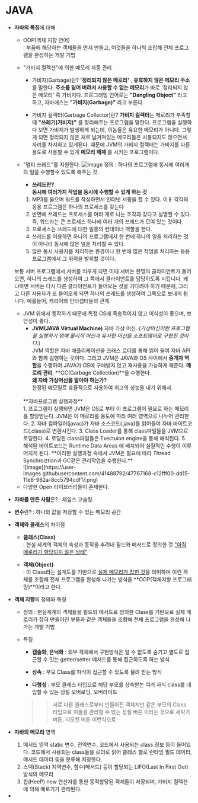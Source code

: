# JAVA

+ **자바의 특징**에 대해
    + OOP(객체 지향 언어)<br>
    : 부품에 해당하는 객체들을 먼저 만들고, 이것들을 하나씩 조립해 전체 프로그램을 완성하는 개발 기법
    + "가비지 컬렉션"에 의한 메모리 자동 관리
        - 가비지(Garbage)란?
        **'정리되지 않은 메로리'** , **유효하지 않은 메모리 주소**를 말한다.
        **주소를 잃어 버려서 사용할 수 없는 메모리**가 바로 '정리되지 않은 메모리' 즉 가비지다.
        프로그래밍 언어로는 **"Dangling Object"** 라고 하고,
        자바에스는 **"가비지(Garbage)"** 라고 부른다.

        - 가비지 컬렉터(Garbage Collector)란?
        **가비지 컬렉터**는 메로리가 부족할 때 **"쓰레기(가비지)"** 를 정리해주는 프로그램을 말한다.
        프로그램을 실행하다 보면 가비지가 발생하게 되는데, 이놈들은 유요한 메모리가 아니다. 그렇게 되면 정리되지 않은 채로 남겨져있는 메모리들은 사용되지도 않으면서 자리를 차지하고 있게된다.
        때문에 JVM의 가비지 컬렉터는 가비지를 다른 용도로 사용할 수 있게 **메모리 해제** 를 시키는 프로그램이다.
    
    + "멀티 쓰레드"를 지원한다.
    ![image](https://user-images.githubusercontent.com/41488792/47766306-63011d00-dd11-11e8-8476-d2b31a1364f4.png)
    정의 : 하나의 프로그램에 동시에 여러개의 일을 수행할수 있도록 해주는 것.
        - **쓰레드란?** <br>
        **동시에 여러가지 작업을 동시에 수행할 수 있게 하는 것**<br>
        1. MP3를 들으며 워드를 작성하면서 인터넷 서핑을 할 수 있다. 이ㅐ 각각의 응용 프로그램은 하나의 프로세스를 갖는다
        2. 반면에 쓰레드는 프로세스를 여러 개로 나눈 조각과 갖다고 설명할 수 있다.
        즉, 워드라는 큰 프로세스 하나에 여러 개의 쓰레드가 모여 있는 것이다.
        3. 프로세스는 쓰레드에 대한 일종의 컨테이너 역할을 한다.
        4. 쓰레드를 이용하면 하나의 프로그램에서 한 번에 하나의 일을 처리하는 것이 아니라 동시에 많은 일을 처리할 수 있다.
        5. 많은 동시 사용자를 처리하는 환경이나 한 번에 많은 작업을 처리하는 응용 프로그램에서 그 위력을 발휘할 것이다.
    
    보통 서버 프로그램에서 서버를 띄우게 되면
    이때 서버는 한명의 클라이언트가 들어오면, 하나의 쓰레드를 생성하여 그 쪽에서 클라이언트를 담당하도록 시킵니다. 왜냐하면 서버는 다시 다른 클라이언트가 들어오는 것을 기다려야 하기 때문에,
    그리고 다른 사용자가 또 들어오게 되면 하나의 쓰레드를 생성하여 그쪽으로 보내게 됩니다.
    예를들어, 캐리어와 인터셉터들의 관계.

    + JVM 위에서 동작하기 때문에 특정 OS에 족송적이지 않고 이식성이 좋으며, 보안성이 좋다.
        - **JVM(JAVA Virtual Machine)** 자바 가상 머신. (*가상머신이란 프로그램을 실행하기 위해 물리적 머신과 유사한 머신을 소프트웨어로 구현한 것이다.*) <br>
        JVM 역할은 자바 애플리케이션을 크래스 로더를 통해 읽어 들여 자바 API와 함께 실행하는 것이다.
        그리고 JVM은 JAVA와 OS 사이에서 **중개자 역할**을 수행하여 JAVA가 OS에 구애받지 않고 재사용을 가능하게 해준다.
        **메로리 관리**, **GC(Garbage Collection)**을 수행한다.
        <br>**왜 자바 가상머신을 알아야 하는가?** <br>
        한정된 메모릴르 효율적으로 사용하여 최고의 성능을 내기 위해서.
        <br>
        **자바프로그램 실행과정**<br>
        1. 프로그램이 실행되면 JVM은 OS로 부터 이 프로그램이 필요로 하는 메모리를 할당받는다.
        JVM은 이 메로리를 용도에 따라 여러 영역으로 나누어 관리한다.
        2. 자바 컴파일러(javac)가 자바 소스코드(.java)를 읽어들여 자바 바이트코드(.class)로 변환시킨다.
        3. Class Loader를 통해 class파일들을 JVM으로 로딩한다.
        4. 로딩된 class파일들은 Exectuion engine을 통해 해석된다.
        5. 해석된 바이트코드는 Runtime Data Areas 에 배치되어 실질적인 수행이 이루어지게 된다.
        **이러한 실행과정 속에서 JVM은 필요에 따라 Thread Synchroiztion과 GC같은 관리작업을 수행한다.**<br>![image](https://user-images.githubusercontent.com/41488792/47767168-c12fff00-dd15-11e8-982a-8cc5794cdf17.png)
    + 다양한 Open 라이브러리들이 존재한다.

+ **자바를 만든 사람**은?
    : 제임스 고슬링

+ **변수**란?
    : 하나의 값을 저장할 수 있는 메모리 공간

+ **객체와 클래스**의 차이점
    + **클래스(Class)**<br>
    : 현실 세계의 객체의 속성과 동작을 추려내 필드와 메서드로 정의한 것
    <u>"아직 메로리가 할당되지 않은 상태"</u>

    + **객체(Object)**<br>
    : 이 Class라는 설계도를 기반으로 <u>실제 메모리가 잡힌 것</u>을 의미하며 이런 객체를 조합해 전체 프로그램을 완성해 나가는 방식을 **OOP(객체지향 프로그래밍)**이라고 한다.

+ **객체 지향**의 정의와 특징
    + 정의 : 현실세계의 객체들을 필드와 메서드로 정의한 Class를 기반으로 실제 메로리가 잡혀 만들어진 부품과 같은 객체들을 조합해 전체 프로그램을 완성해 나가는 개발 기법

    + 특징
        - **캡슐화, 은닉화** : 외부 객체에서 구현방식은 알 수 없도록 숨기고 별도로 접근할 수 잇는 getter/setter 메서드를 통해 접근하도록 하는 방식

        - **상속** : 부모 Class를 자식이 접근할 수 있도록 물려 받는 방식

        - **다형성** : 부모 클래스 타입으로 해당 부모를 상속받는 여러 자식 class를 대입할 수 있는 성질
        오버로딩, 오버라이드
        >> 서로 다른 클래스로부터 만들어진 객체지만 같은 부모의 Class 타입으로 이들을 관리할 수 있는 성질
        버튼 이라는 것으로 세탁기 버튼, 리모컨 버튼 이런식으로

+ **자바의 메모리** 영역
    1. 메서드 영역
        static 변수, 전역변수, 코드에서 사용되는 class 정보 등이 들어있다.
        코드에서 사용되는 class들을 로더로 읽어 클래스 별로 런타임 필드 데이터, 메서드 데이터 등을 분류해 저장한다.
    2. 스택(Stack)
        지역변수, 함수(메서드) 등이 할당되는
        LIFO(Last In First Out) 방식의 메모리
    3. 힙(HeeP)
        new 연산자를 통한 동적할당된 객체들이 저장되며, 가비지 컬렉션에 의해 메로기가 관리된다.

+
